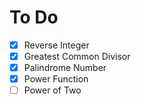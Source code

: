 # To Do

- [x] Reverse Integer
- [x] Greatest Common Divisor
- [x] Palindrome Number
- [x] Power Function
- [ ] Power of Two
